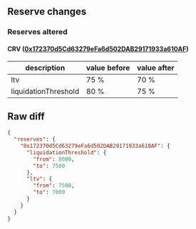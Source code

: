 ## Reserve changes

### Reserves altered

#### CRV ([0x172370d5Cd63279eFa6d502DAB29171933a610AF](https://polygonscan.com/address/0x172370d5Cd63279eFa6d502DAB29171933a610AF))

| description | value before | value after |
| --- | --- | --- |
| ltv | 75 % | 70 % |
| liquidationThreshold | 80 % | 75 % |


## Raw diff

```json
{
  "reserves": {
    "0x172370d5Cd63279eFa6d502DAB29171933a610AF": {
      "liquidationThreshold": {
        "from": 8000,
        "to": 7500
      },
      "ltv": {
        "from": 7500,
        "to": 7000
      }
    }
  }
}
```
